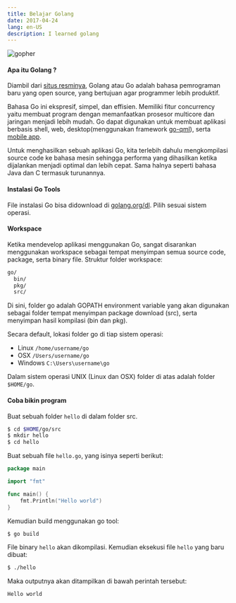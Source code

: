 ```yaml
---
title: Belajar Golang
date: 2017-04-24
lang: en-US
description: I learned golang
---
```


![gopher](/images/gopher.png)

#### Apa itu Golang ?

Diambil dari [situs resminya](https://golang.org/doc), Golang atau Go adalah bahasa pemrograman baru yang open source, yang bertujuan agar programmer lebih produktif.

Bahasa Go ini ekspresif, simpel, dan effisien. Memiliki fitur concurrency yaitu membuat program dengan memanfaatkan prosesor multicore dan jaringan menjadi lebih mudah. Go dapat digunakan untuk membuat aplikasi berbasis shell, web, desktop(menggunakan framework [go-qml](https://github.com/go-qml/qml)), serta [mobile app](https://github.com/golang/mobile).

Untuk menghasilkan sebuah aplikasi Go, kita terlebih dahulu mengkompilasi source code ke bahasa mesin sehingga performa yang dihasilkan ketika dijalankan menjadi optimal dan lebih cepat. Sama halnya seperti bahasa Java dan C termasuk turunannya.

#### Instalasi Go Tools

File instalasi Go bisa didownload di [golang.org/dl](https://golang.org/dl). Pilih sesuai sistem operasi.

#### Workspace

Ketika mendevelop aplikasi menggunakan Go, sangat disarankan menggunakan workspace sebagai tempat menyimpan semua source code, package, serta binary file. Struktur folder workspace:

```bash
go/
  bin/
  pkg/
  src/
```

Di sini, folder go adalah GOPATH environment variable yang akan digunakan sebagai folder tempat menyimpan package download (src), serta menyimpan hasil kompilasi (bin dan pkg).

Secara default, lokasi folder go di tiap sistem operasi:

- Linux `/home/username/go`
- OSX `/Users/username/go`
- Windows `C:\Users\username\go`

Dalam sistem operasi UNIX (Linux dan OSX) folder di atas adalah folder `$HOME/go`.

#### Coba bikin program

Buat sebuah folder `hello` di dalam folder src.

```bash
$ cd $HOME/go/src
$ mkdir hello
$ cd hello
```

Buat sebuah file `hello.go`, yang isinya seperti berikut:

```go
package main

import "fmt"

func main() {
    fmt.Println("Hello world")
}
```

Kemudian build menggunakan go tool:

```bash
$ go build
```

File binary `hello` akan dikompilasi.
Kemudian eksekusi file `hello` yang baru dibuat:

```bash
$ ./hello
```

Maka outputnya akan ditampilkan di bawah perintah tersebut:

```bash
Hello world
```
